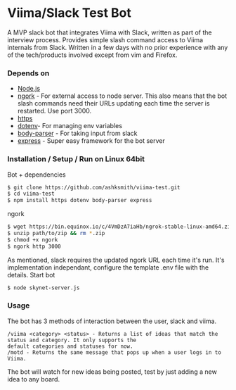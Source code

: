 # Viima/Slack Test Bot
A MVP slack bot that integrates Viima with Slack, written as part of the interview process. Provides simple slash command access to Viima internals from Slack. Written in a few days with no prior experience with any of the tech/products involved except from vim and Firefox. 
### Depends on
* [Node.js](https://nodejs.org/en/)
* [ngork](https://ngrok.com/) - For external access to node server. This also means that the bot slash commands need their URLs updating each time the server is restarted. Use port 3000.
* [https](https://nodejs.org/api/https.html)
* [dotenv](https://www.npmjs.com/package/dotenv)- For managing env variables
* [body-parser](https://www.npmjs.com/package/body-parser) - For taking input from slack
* [express](https://www.npmjs.com/package/express) - Super easy framework for the bot server

### Installation / Setup / Run on Linux 64bit
Bot + dependencies
```sh
$ git clone https://github.com/ashksmith/viima-test.git
$ cd viima-test
$ npm install https dotenv body-parser express
```
ngork 
```sh
$ wget https://bin.equinox.io/c/4VmDzA7iaHb/ngrok-stable-linux-amd64.zip
$ unzip path/to/zip && rm *.zip
$ chmod +x ngork
$ ngork http 3000
```
As mentioned, slack requires the updated ngork URL each time it's run. It's implementation independant, configure the template .env file with the details.
Start bot
```sh
$ node skynet-server.js
```
### Usage 
The bot has 3 methods of interaction between the user, slack and viima.
```
/viima <category> <status> - Returns a list of ideas that match the status and category. It only supports the
default categories and statuses for now. 
/motd - Returns the same message that pops up when a user logs in to Viima.
```

The bot will watch for new ideas being posted, test by just adding a new idea to any board. 
